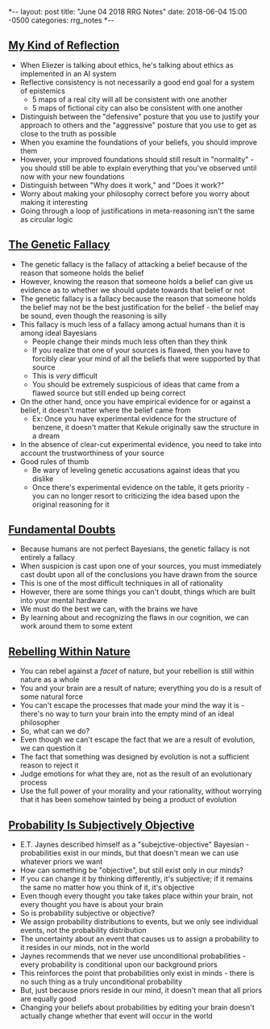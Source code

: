 *--
layout: post
title: "June 04 2018 RRG Notes"
date: 2018-06-04 15:00 -0500
categories: rrg_notes
*--

## [My Kind of Reflection](https://www.greaterwrong.com/posts/TynBiYt6zg42StRbb/my-kind-of-reflection)
* When Eliezer is talking about ethics, he's talking about ethics as implemented in an AI system
* Reflective consistency is not necessarily a good end goal for a system of epistemics
    * 5 maps of a real city will all be consistent with one another
    * 5 maps of fictional city can also be consistent with one another
* Distinguish between the "defensive" posture that you use to justify your approach to others and the "aggressive" posture that you use to get as close to the truth as possible
* When you examine the foundations of your beliefs, you should improve them
* However, your improved foundations should still result in "normality" - you should still be able to explain everything that you've observed until now with your new foundations
* Distinguish between "Why does it work," and "Does it work?"
* Worry about making your philosophy correct before you worry about making it interesting
* Going through a loop of justifications in meta-reasoning isn't the same as circular logic

## [The Genetic Fallacy](https://www.greaterwrong.com/posts/KZLa74SzyKhSJ3M55/the-genetic-fallacy)
* The genetic fallacy is the fallacy of attacking a belief because of the reason that someone holds the belief
* However, knowing the reason that someone holds a belief can give us evidence as to whether we should update towards that belief or not
* The genetic fallacy is a fallacy because the reason that someone holds the belief may not be the best justification for the belief - the belief may be sound, even though the reasoning is silly
* This fallacy is much less of a fallacy among actual humans than it is among ideal Bayesians
    * People change their minds much less often than they think
    * If you realize that one of your sources is flawed, then you have to forcibly clear your mind of all the beliefs that were supported by that source
    * This is *very* difficult
    * You should be extremely suspicious of ideas that came from a flawed source but still ended up being correct
* On the other hand, once you have empirical evidence for or against a belief, it doesn't matter where the belief came from
    * Ex: Once you have experimental evidence for the structure of benzene, it doesn't matter that Kekule originally saw the structure in a dream
* In the absence of clear-cut experimental evidence, you need to take into account the trustworthiness of your source
* Good rules of thumb
    * Be wary of leveling genetic accusations against ideas that you dislike
    * Once there's experimental evidence on the table, it gets priority - you can no longer resort to criticizing the idea based upon the original reasoning for it

## [Fundamental Doubts](https://www.greaterwrong.com/posts/9EahWKqay6HZcaNTY/fundamental-doubts)
* Because humans are not perfect Bayesians, the genetic fallacy is not entirely a fallacy
* When suspicion is cast upon one of your sources, you must immediately cast doubt upon all of the conclusions you have drawn from the source
* This is one of the most difficult techniques in all of rationality
* However, there are some things you can't doubt, things which are built into your mental hardware
* We must do the best we can, with the brains we have
* By learning about and recognizing the flaws in our cognition, we can work around them to some extent

## [Rebelling Within Nature](https://www.greaterwrong.com/posts/YhNGY6ypoNbLJvDBu/rebelling-within-nature)
* You can rebel against a *facet* of nature, but your rebellion is still within nature as a whole
* You and your brain are a result of nature; everything you do is a result of some natural force
* You can't escape the processes that made your mind the way it is - there's no way to turn your brain into the empty mind of an ideal philosopher
* So, what can we do?
* Even though we can't escape the fact that we are a result of evolution, we can question it
* The fact that something was designed by evolution is not a sufficient reason to reject it
* Judge emotions for what they are, not as the result of an evolutionary process
* Use the full power of your morality and your rationality, without worrying that it has been somehow tainted by being a product of evolution

## [Probability Is Subjectively Objective](https://www.greaterwrong.com/posts/XhaKvQyHzeXdNnFKy/probability-is-subjectively-objective)
* E.T. Jaynes described himself as a "subejctive-objective" Bayesian - probabilities exist in our minds, but that doesn't mean we can use whatever priors we want
* How can something be "objective", but still exist only in our minds?
* If you can change it by thinking differently, it's subjective; if it remains the same no matter how you think of it, it's objective
* Even though every thought you take takes place within your brain, not every thought you have is about your brain
* So is probability subjective or objective?
* We assign probability distributions to events, but we only see individual events, not the probability distribution
* The uncertainty about an event that causes us to assign a probability to it resides in our minds, not in the world
* Jaynes recommends that we never use unconditional probabilities - every probability is conditional upon our background priors
* This reinforces the point that probabilities only exist in minds - there is no such thing as a truly unconditional probability
* But, just because priors reside in our mind, it doesn't mean that all priors are equally good
* Changing your beliefs about probabilities by editing your brain doesn't actually change whether that event will occur in the world
